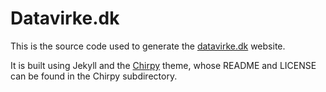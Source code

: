 # Datavirke.dk

This is the source code used to generate the [datavirke.dk](https://datavirke.dk) website.

It is built using Jekyll and the [Chirpy](https://chirpy.cotes.page/) theme, whose README and LICENSE can be found in the Chirpy subdirectory.